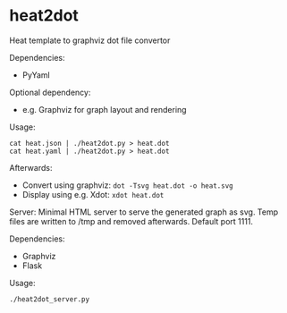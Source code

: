# heat2dot
Heat template to graphviz dot file convertor

Dependencies:
* PyYaml

Optional dependency:
* e.g. Graphviz for graph layout and rendering

Usage:
```
cat heat.json | ./heat2dot.py > heat.dot
cat heat.yaml | ./heat2dot.py > heat.dot
```

Afterwards:
* Convert using graphviz: ```dot -Tsvg heat.dot -o heat.svg```
* Display using e.g. Xdot: ```xdot heat.dot```

Server:
Minimal HTML server to serve the generated graph as svg.
Temp files are written to /tmp and removed afterwards.
Default port 1111.

Dependencies:
* Graphviz
* Flask

Usage:
```
./heat2dot_server.py
```
